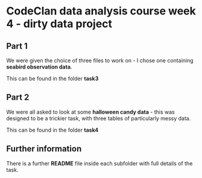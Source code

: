 # CodeClan data analysis course week 4 - dirty data project

## Part 1

We were given the choice of three files to work on - I chose one containing **seabird observation data**.

This can be found in the folder **task3**



## Part 2

We were all asked to look at some **halloween candy data** - this was designed to be a trickier task, with three tables of particularly messy data.

This can be found in the folder **task4**


## Further information

There is a further **README** file inside each subfolder with full details of the task.

